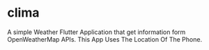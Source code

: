 # clima

A simple Weather Flutter Application that get information form OpenWeatherMap APIs.
This App Uses The Location Of The Phone.
